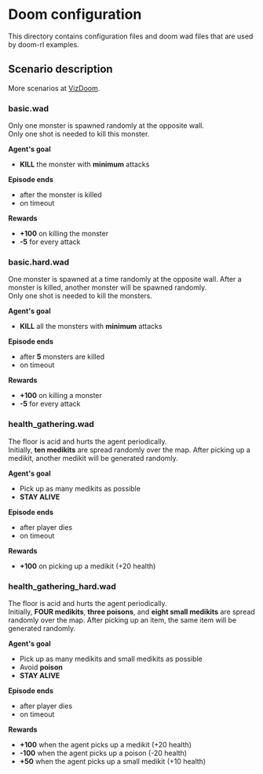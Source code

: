 # Doom configuration
This directory contains configuration files and doom wad files that are used by doom-rl examples.

## Scenario description
More scenarios at [VizDoom](https://github.com/mwydmuch/ViZDoom/tree/master/scenarios#scenarios--decription).

### basic.wad
Only one monster is spawned randomly at the opposite wall.  
Only one shot is needed to kill this monster.

**Agent's goal**
- **KILL** the monster with **minimum** attacks

**Episode ends**
- after the monster is killed
- on timeout

**Rewards**
- **+100** on killing the monster
- **-5** for every attack

### basic.hard.wad
One monster is spawned at a time randomly at the opposite wall. After a monster is killed, another monster 
will be spawned randomly.  
Only one shot is needed to kill the monsters.
 
**Agent's goal**
- **KILL** all the monsters with **minimum** attacks

**Episode ends**
- after **5** monsters are killed
- on timeout

**Rewards**
- **+100** on killing a monster
- **-5** for every attack

### health_gathering.wad
The floor is acid and hurts the agent periodically.  
Initially, **ten medikits** are spread randomly over the map. After picking up a medikit, another medikit 
will be generated randomly.

**Agent's goal**
- Pick up as many medikits as possible
- **STAY ALIVE**

**Episode ends**
- after player dies
- on timeout

**Rewards**
- **+100** on picking up a medikit (+20 health)

### health_gathering_hard.wad
The floor is acid and hurts the agent periodically.  
Initially, **FOUR medikits**, **three poisons**, and **eight small medikits** are spread randomly over the map. 
After picking up an item, the same item will be generated randomly.

**Agent's goal**
- Pick up as many medikits and small medikits as possible
- Avoid **poison**
- **STAY ALIVE**

**Episode ends**
- after player dies
- on timeout

**Rewards**
- **+100** when the agent picks up a medikit (+20 health)
- **-100** when the agent picks up a poison (-20 health)
- **+50** when the agent picks up a small medikit (+10 health)

